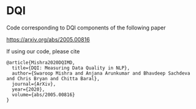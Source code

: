 # DQI
Code corresponding to DQI components of the following paper

https://arxiv.org/abs/2005.00816

If using our code, please cite

```
@article{Mishra2020DQIMD,
  title={DQI: Measuring Data Quality in NLP},
  author={Swaroop Mishra and Anjana Arunkumar and Bhavdeep Sachdeva and Chris Bryan and Chitta Baral},
  journal={ArXiv},
  year={2020},
  volume={abs/2005.00816}
}
```
